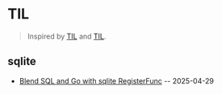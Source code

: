 # TIL

> Inspired by [TIL](https://github.com/jbranchaud/til) and [TIL](https://github.com/simonw/til/).

## sqlite

* [Blend SQL and Go with sqlite RegisterFunc](sqlite/go-register-func.md) -- 2025-04-29
